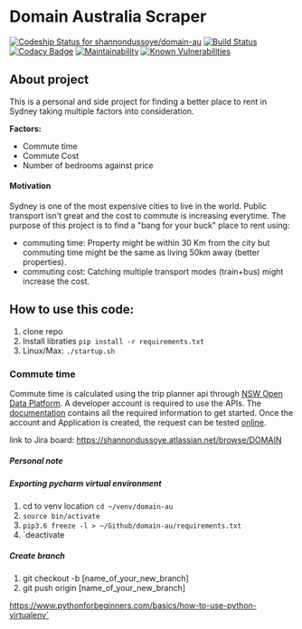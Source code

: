 # Domain Australia Scraper

[ ![Codeship Status for shannondussoye/domain-au](https://app.codeship.com/projects/dbac8260-a915-0136-761d-2e2cf4f8517e/status?branch=master)](https://app.codeship.com/projects/308716) [![Build Status](https://travis-ci.org/shannondussoye/domain-au.svg?branch=master)](https://travis-ci.org/shannondussoye/domain-au) [![Codacy Badge](https://api.codacy.com/project/badge/Grade/2463d3283dea4ec0891ec2d39ecd71dd)](https://www.codacy.com/app/shannondussoye/domain-au?utm_source=github.com&amp;utm_medium=referral&amp;utm_content=shannondussoye/domain-au&amp;utm_campaign=Badge_Grade) [![Maintainability](https://api.codeclimate.com/v1/badges/c9c3d8f699602f4a2d58/maintainability)](https://codeclimate.com/github/shannondussoye/domain-au/maintainability) [![Known Vulnerabilities](https://snyk.io/test/github/shannondussoye/domain-au/badge.svg?targetFile=requirements.txt)](https://snyk.io/test/github/shannondussoye/domain-au?targetFile=requirements.txt)


## About project
This is a personal and side project for finding a better place to rent in Sydney taking multiple factors into consideration.

__Factors:__
- Commute time
- Commute Cost
- Number of bedrooms against price

#### Motivation
Sydney is one of the most expensive cities to live in the world. Public transport isn't great and the cost to commute is increasing everytime. 
The purpose of this project is to find a "bang for your buck" place to rent using:
 - commuting time: Property might be within 30 Km from the city but commuting time might be the same as living 50km away (better properties).
 - commuting cost: Catching multiple transport modes (train+bus) might increase the cost.
  

## How to use this code:
1. clone repo
2. Install libraties `pip install -r requirements.txt`
3. Linux/Max: `./startup.sh`

### Commute time
Commute time is calculated using the trip planner api through [NSW Open Data Platform](https://opendata.transport.nsw.gov.au/).
A developer account is required to use the APIs. The [documentation](https://opendata.transport.nsw.gov.au/get-started) contains all the required information to get started. 
Once the account and Application is created, the request can be tested [online](https://opendata.transport.nsw.gov.au/node/601/exploreapi).


 



link to Jira board: https://shannondussoye.atlassian.net/browse/DOMAIN

##### Personal note
##### Exporting pycharm virtual environment
1. cd to venv location `cd ~/venv/domain-au`
2. `source bin/activate`
3. `pip3.6 freeze -l > ~/Github/domain-au/requirements.txt` 
4. `deactivate

##### Create branch
1. git checkout -b [name_of_your_new_branch]
2. git push origin [name_of_your_new_branch]

https://www.pythonforbeginners.com/basics/how-to-use-python-virtualenv`

